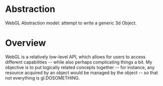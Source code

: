 # Abstraction
WebGL Abstraction model: attempt to write a generic 3d Object.

# Overview
WebGL is a relatively low-level API, which allows for users to access different capabilities -- while also perhaps complicating things a bit.
My objective is to put logically related concepts together -- for instance, any resource acquired by an object would be
managed by the object -- so that not everything is gl.DOSOMETHING.
